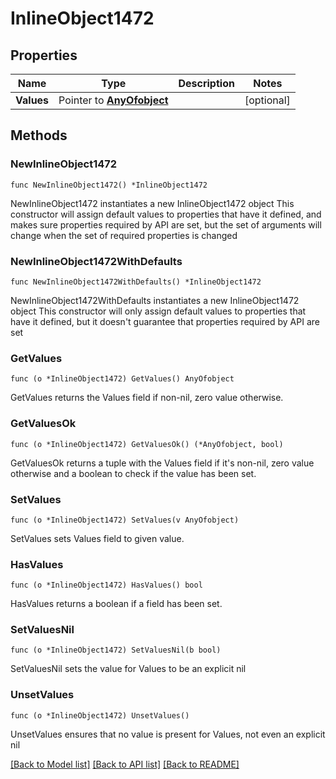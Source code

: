 # InlineObject1472

## Properties

Name | Type | Description | Notes
------------ | ------------- | ------------- | -------------
**Values** | Pointer to [**AnyOfobject**](anyOf&lt;object&gt;.md) |  | [optional] 

## Methods

### NewInlineObject1472

`func NewInlineObject1472() *InlineObject1472`

NewInlineObject1472 instantiates a new InlineObject1472 object
This constructor will assign default values to properties that have it defined,
and makes sure properties required by API are set, but the set of arguments
will change when the set of required properties is changed

### NewInlineObject1472WithDefaults

`func NewInlineObject1472WithDefaults() *InlineObject1472`

NewInlineObject1472WithDefaults instantiates a new InlineObject1472 object
This constructor will only assign default values to properties that have it defined,
but it doesn't guarantee that properties required by API are set

### GetValues

`func (o *InlineObject1472) GetValues() AnyOfobject`

GetValues returns the Values field if non-nil, zero value otherwise.

### GetValuesOk

`func (o *InlineObject1472) GetValuesOk() (*AnyOfobject, bool)`

GetValuesOk returns a tuple with the Values field if it's non-nil, zero value otherwise
and a boolean to check if the value has been set.

### SetValues

`func (o *InlineObject1472) SetValues(v AnyOfobject)`

SetValues sets Values field to given value.

### HasValues

`func (o *InlineObject1472) HasValues() bool`

HasValues returns a boolean if a field has been set.

### SetValuesNil

`func (o *InlineObject1472) SetValuesNil(b bool)`

 SetValuesNil sets the value for Values to be an explicit nil

### UnsetValues
`func (o *InlineObject1472) UnsetValues()`

UnsetValues ensures that no value is present for Values, not even an explicit nil

[[Back to Model list]](../README.md#documentation-for-models) [[Back to API list]](../README.md#documentation-for-api-endpoints) [[Back to README]](../README.md)


